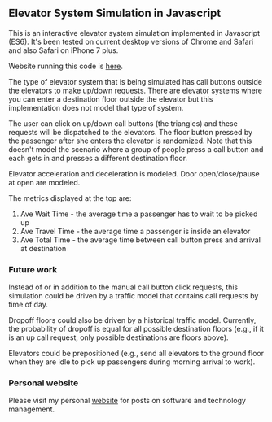 ## Elevator System Simulation in Javascript

This is an interactive elevator system simulation implemented in Javascript (ES6).  It's been tested on current desktop versions of Chrome and Safari and also Safari on iPhone 7 plus.

Website running this code is [here](https://steveobjectmethods.github.io/ElevatorJS).

The type of elevator system that is being simulated has call buttons outside the elevators to make up/down requests.  There are elevator systems where you can enter a destination floor outside the elevator but this implementation does not model that type of system.

The user can click on up/down call buttons (the triangles) and these requests will be dispatched to the elevators.  The floor button pressed by the passenger after she enters the elevator is randomized.  Note that this doesn't model the scenario where a group of people press a call button and each gets in and presses a different destination floor.

Elevator acceleration and deceleration is modeled.  Door open/close/pause at open are modeled.

The metrics displayed at the top are:
1. Ave Wait Time - the average time a passenger has to wait to be picked up
2. Ave Travel Time - the average time a passenger is inside an elevator
3. Ave Total Time - the average time between call button press and arrival at destination

### Future work

Instead of or in addition to the manual call button click requests, this simulation could be driven by a traffic model that contains call requests by time of day.

Dropoff floors could also be driven by a historical traffic model.  Currently, the probability of dropoff is equal for all possible destination floors (e.g., if it is an up call request, only possible destinations are floors above).

Elevators could be prepositioned (e.g., send all elevators to the ground floor when they are idle to pick up passengers during morning arrival to work).

### Personal website

Please visit my personal [website](https://ctoinsight.com/) for posts on software and technology management.
